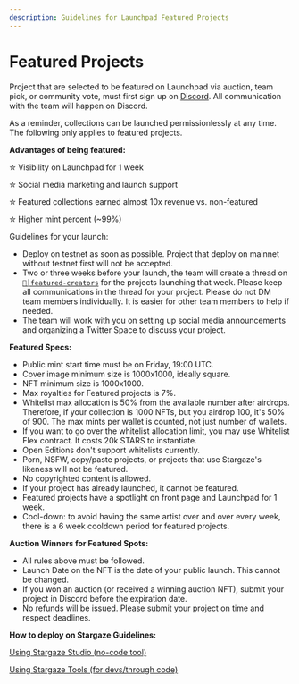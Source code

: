 ```yaml
---
description: Guidelines for Launchpad Featured Projects
---
```


# Featured Projects

Project that are selected to be featured on Launchpad via auction, team pick, or community vote, must first sign up on [Discord](https://discord.gg/stargaze). All communication with the team will happen on Discord.

As a reminder, collections can be launched permissionlessly at any time. The following only applies to featured projects.

**Advantages of being featured:**

✮ Visibility on Launchpad for 1 week&#x20;

✮ Social media marketing and launch support&#x20;

✮ Featured collections earned almost 10x revenue vs. non-featured&#x20;

✮ Higher mint percent (\~99%)

Guidelines for your launch:

* Deploy on testnet as soon as possible. Project that deploy on mainnet without testnet first will not be accepted.
* Two or three weeks before your launch, the team will create a thread on [`💫│featured-creators`](https://discord.com/channels/755548171941445642/1109810114938032148) for the projects launching that week. Please keep all communications in the thread for your project. Please do not DM team members individually. It is easier for other team members to help if needed.
* The team will work with you on setting up social media announcements and organizing a Twitter Space to discuss your project.

**Featured Specs:**

* Public mint start time must be on Friday, 19:00 UTC.
* Cover image minimum size is 1000x1000, ideally square.
* NFT minimum size is 1000x1000.
* Max royalties for Featured projects is 7%.
* Whitelist max allocation is 50% from the available number after airdrops. Therefore, if your collection is 1000 NFTs, but you airdrop 100, it's 50% of 900. The max mints per wallet is counted, not just number of wallets.
* If you want to go over the whitelist allocation limit, you may use Whitelist Flex contract. It costs 20k STARS to instantiate.
* Open Editions don't support whitelists currently.
* Porn, NSFW, copy/paste projects, or projects that use Stargaze's likeness will not be featured.
* No copyrighted content is allowed.
* If your project has already launched, it cannot be featured.
* Featured projects have a spotlight on front page and Launchpad for 1 week.
* Cool-down: to avoid having the same artist over and over every week, there is a 6 week cooldown period for featured projects.

**Auction Winners for Featured Spots:**

* All rules above must be followed.
* Launch Date on the NFT is the date of your public launch. This cannot be changed.
* If you won an auction (or received a winning auction NFT), submit your project in Discord before the expiration date.
* No refunds will be issued. Please submit your project on time and respect deadlines.

**How to deploy on Stargaze Guidelines:**

[Using Stargaze Studio (no-code tool)](stargaze-studio/)&#x20;

[Using Stargaze Tools (for devs/through code) ](readme/)
